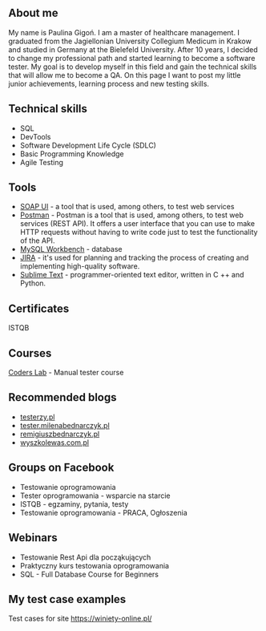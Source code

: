 ## **About me**  
My name is Paulina Gigoń. I am a master of healthcare management. 
I graduated from the Jagiellonian University Collegium Medicum in Krakow and studied in Germany at the Bielefeld University. After 10 years, I decided to change my professional path and started learning to become a software tester. My goal is to develop myself in this field and gain the technical skills that will allow me to become a QA. On this page I want to post my little junior achievements, learning process and new testing skills. 

## **Technical skills** 
- SQL
- DevTools
- Software Development Life Cycle (SDLC)
- Basic Programming Knowledge
- Agile Testing

## **Tools**
- [SOAP UI](https://www.soapui.org/) - a tool that is used, among others, to test web services
- [Postman](https://www.postman.com/) - Postman is a tool that is used, among others, to test web services (REST API). 
  It offers a user interface that you can use to make HTTP requests without having to write code just to test the functionality of the API.
- [MySQL Workbench](https://www.mysql.com/products/workbench/) - database
- [JIRA](https://www.atlassian.com/pl/software/jira) - it's used for planning and tracking the process of creating and implementing high-quality software.
- [Sublime Text](https://www.sublimetext.com/) - programmer-oriented text editor, written in C ++ and Python.

## **Certificates**
ISTQB

## **Courses**
[Coders Lab](https://coderslab.pl/pl/tester-manualny) - Manual tester course

## **Recommended blogs** 
- [testerzy.pl](https://testerzy.pl/)
- [tester.milenabednarczyk.pl](https://tester.milenabednarczyk.pl/)
- [remigiuszbednarczyk.pl](https://remigiuszbednarczyk.pl/)
- [wyszkolewas.com.pl](https://www.wyszkolewas.com.pl/blog/)

## **Groups on Facebook**
- Testowanie oprogramowania 
- Tester oprogramowania - wsparcie na starcie
- ISTQB - egzaminy, pytania, testy
- Testowanie oprogramowania - PRACA, Ogłoszenia

## **Webinars**
- Testowanie Rest Api dla począkujących 
- Praktyczny kurs testowania oprogramowania 
- SQL - Full Database Course for Beginners

## **My test case examples**
Test cases for site https://winiety-online.pl/




